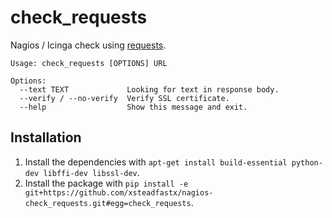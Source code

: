 # check_requests

Nagios / Icinga check using [requests](http://docs.python-requests.org/en/master/).

```
Usage: check_requests [OPTIONS] URL

Options:
  --text TEXT             Looking for text in response body.
  --verify / --no-verify  Verify SSL certificate.
  --help                  Show this message and exit.

```

## Installation

1. Install the dependencies with `apt-get install build-essential python-dev libffi-dev libssl-dev`.
2. Install the package with `pip install -e git+https://github.com/xsteadfastx/nagios-check_requests.git#egg=check_requests`.

